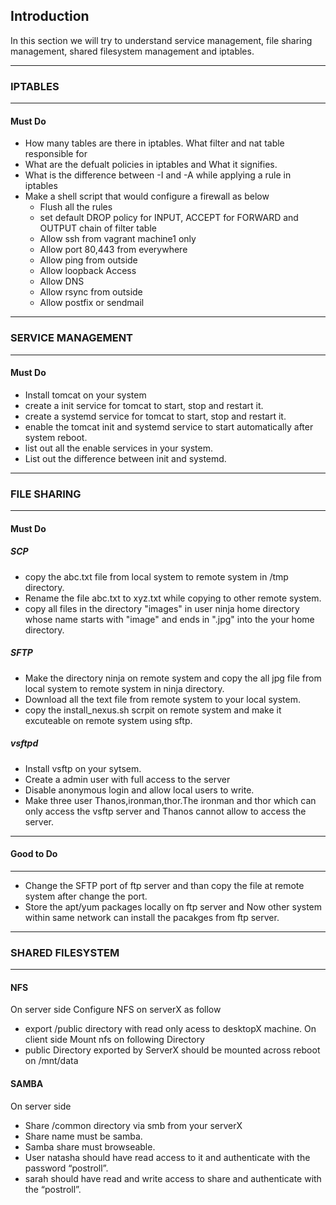 ## Introduction

In this section we will try to understand service management, file sharing management, shared filesystem management and iptables.

---
### IPTABLES 
---
#### Must Do

- How many tables are there in iptables. What filter and nat table responsible for
- What are the defualt policies in iptables and What it signifies.
- What is the difference between -I and -A while applying a rule in iptables
- Make a shell script that would configure a firewall as below
    - Flush all the rules
    - set default DROP policy for INPUT, ACCEPT for FORWARD and OUTPUT chain of filter table
    - Allow ssh from vagrant machine1 only
    - Allow port 80,443 from everywhere
    - Allow ping from outside
    - Allow loopback Access
    - Allow DNS
    - Allow rsync from outside
    - Allow postfix or sendmail

--- 
### SERVICE MANAGEMENT  
---
#### Must Do

- Install tomcat on your system
- create a init service for tomcat to start, stop and restart it.
- create a systemd service for tomcat to start, stop and restart it.
- enable the tomcat init and systemd service to start automatically after system reboot.
- list out all the enable services in your system.
- List out the difference between init and systemd.

---
### FILE SHARING  
---
#### Must Do
##### SCP

- copy the abc.txt file from local system to remote system in /tmp directory.  
- Rename the file abc.txt to xyz.txt while copying to other remote system.  
- copy all files in the directory "images" in user ninja home directory whose name starts with "image" and ends in ".jpg" into the your home directory.  

##### SFTP

- Make the directory ninja on remote system and copy the all jpg file from local system to remote system in ninja directory.  
- Download all the text file from remote system to your local system.  
- copy the install_nexus.sh scrpit on remote system and make it excuteable on remote system using sftp.

##### vsftpd

- Install vsftp on your sytsem.
- Create a admin user with full access to the server
- Disable anonymous login and allow local users to write.
- Make three user Thanos,ironman,thor.The ironman and thor which can only access the vsftp server and Thanos cannot allow to access the server.

---
#### Good to Do
---

- Change the SFTP port of ftp server and than copy the file at remote system after change the port.
- Store the apt/yum packages locally on ftp server and Now other system within same network can install the pacakges from ftp server.

--- 
### SHARED FILESYSTEM
---
#### NFS 

On server side
Configure NFS on serverX as follow
- export /public directory with read only acess to desktopX machine.
On client side
Mount nfs on following Directory
- public Directory exported by ServerX should be mounted across reboot on /mnt/data

#### SAMBA

On server side
- Share /common directory via smb from your serverX
- Share name must be samba.
- Samba share must browseable.
- User natasha should have read access to it and authenticate with the password “postroll”.
- sarah should have read and write access to share and authenticate with the “postroll”.
